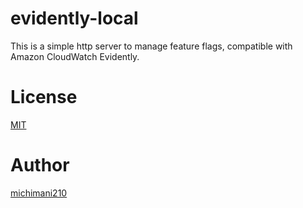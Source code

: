 evidently-local
===

This is a simple http server to manage feature flags, compatible with Amazon CloudWatch Evidently.

# License

[MIT](./LICENSE)

# Author

[michimani210](https://twitter.com/michimani210)